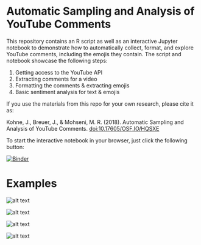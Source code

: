 # Automatic Sampling and Analysis of YouTube Comments

This repository contains an R script as well as an interactive Jupyter notebook to demonstrate how to automatically collect, format, and explore YouTube comments, including the emojis they contain.
The script and notebook showcase the following steps:
1. Getting access to the YouTube API
2. Extracting comments for a video
3. Formatting the comments & extracting emojis
4. Basic sentiment analysis for text & emojis

If you use the materials from this repo for your own research, please cite it as:

Kohne, J., Breuer, J., & Mohseni, M. R. (2018). Automatic Sampling and Analysis of YouTube Comments. [doi:10.17605/OSF.IO/HQSXE](https://osf.io/hqsxe/)

To start the interactive notebook in your browser, just click the following button:

[![Binder](https://notebooks.gesis.org/binder/badge.svg)](https://notebooks.gesis.org/binder/v2/gh/JuKo007/YouTubeComments/master?filepath=Analyzing_YouTube_Comments_in_R.ipynb)


# Examples

![alt text](https://github.com/JuKo007/YouTubeComments/blob/master/Output/CommentsOvertime.png)

![alt text](https://github.com/JuKo007/YoutubeComments/blob/master/Output/MostFrequentWords.png)

![alt text](https://github.com/JuKo007/YoutubeComments/blob/master/Output/WordCloud.png)

![alt text](https://github.com/JuKo007/YoutubeComments/blob/master/Output/Top10Emojis.png)
